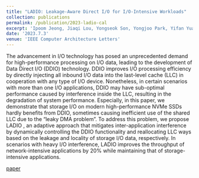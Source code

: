 ```yaml
---
title: "LADIO: Leakage-Aware Direct I/O for I/O-Intensive Workloads"
collection: publications
permalink: /publication/2023-ladio-cal
excerpt: 'Ipoom Jeong, Jiaqi Lou, Yongseok Son, Yongjoo Park, Yifan Yuan, Nam Sung Kim. [paper](https://ieeexplore.ieee.org/abstract/document/10171430)'
date: '2023.7.3'
venue: 'IEEE Computer Architecture Letters'
---
```


The advancement in I/O technology has posed an unprecedented demand for high-performance processing on I/O data, leading to the development of Data Direct I/O (DDIO) technology. DDIO improves I/O processing efficiency by directly injecting all inbound I/O data into the last-level cache (LLC) in cooperation with any type of I/O device. Nonetheless, in certain scenarios with more than one I/O applications, DDIO may have sub-optimal performance caused by interference inside the LLC, resulting in the degradation of system performance. Especially, in this paper, we demonstrate that storage I/O on modern high-performance NVMe SSDs hardly benefits from DDIO, sometimes causing inefficient use of the shared LLC due to the “leaky DMA problem”. To address this problem, we propose LADIO , an adaptive approach that mitigates inter-application interference by dynamically controlling the DDIO functionality and reallocating LLC ways based on the leakage and locality of storage I/O data, respectively. In scenarios with heavy I/O interference, LADIO improves the throughput of network-intensive applications by 20% while maintaining that of storage-intensive applications.

[paper](https://ieeexplore.ieee.org/abstract/document/10171430) 
